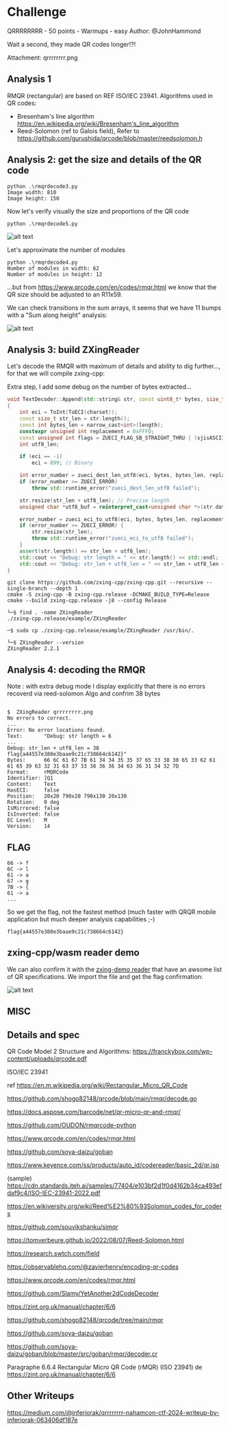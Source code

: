 
# Challenge

QRRRRRRRR - 50 points - Warmups - easy
Author: @JohnHammond

Wait a second, they made QR codes longer!?!

Attachment: qrrrrrrrr.png

## Analysis 1

RMQR (rectangular) are based on REF ISO/IEC 23941.
Algorithms used in QR codes:
* Bresenham's line algorithm <https://en.wikipedia.org/wiki/Bresenham's_line_algorithm>
* Reed-Solomon (ref to Galois field), Refer to <https://github.com/gurushida/qrcode/blob/master/reedsolomon.h>

## Analysis 2: get the size and details of the QR code

```
python .\rmqrdecode3.py
Image width: 810
Image height: 150
```

Now let's verify visually the size and proportions of the QR code

```
python .\rmqrdecode5.py
```

![alt text](rmqrdecode5.png)


Let's approximate the number of modules 
```
python .\rmqrdecode4.py
Number of modules in width: 62
Number of modules in height: 12
```
...but from https://www.qrcode.com/en/codes/rmqr.html we know that the QR size should be adjusted to an R11x59.

We can check transitions in the sum arrays, it seems that we have 11 bumps with a "Sum along height" analysis:

![alt text](rmqrdecode6.png)

## Analysis 3: build ZXingReader

Let's decode the RMQR with maximum of details and ability to dig further..., for that we will compile zxing-cpp:




Extra step, I add some debug on the number of bytes extracted...
```cpp
void TextDecoder::Append(std::string& str, const uint8_t* bytes, size_t length, CharacterSet charset, bool sjisASCII)
{
	int eci = ToInt(ToECI(charset));
	const size_t str_len = str.length();
	const int bytes_len = narrow_cast<int>(length);
	constexpr unsigned int replacement = 0xFFFD;
	const unsigned int flags = ZUECI_FLAG_SB_STRAIGHT_THRU | (sjisASCII ? ZUECI_FLAG_SJIS_STRAIGHT_THRU : 0);
	int utf8_len;

	if (eci == -1)
		eci = 899; // Binary

	int error_number = zueci_dest_len_utf8(eci, bytes, bytes_len, replacement, flags, &utf8_len);
	if (error_number >= ZUECI_ERROR)
		throw std::runtime_error("zueci_dest_len_utf8 failed");

	str.resize(str_len + utf8_len); // Precise length
	unsigned char *utf8_buf = reinterpret_cast<unsigned char *>(str.data()) + str_len;

	error_number = zueci_eci_to_utf8(eci, bytes, bytes_len, replacement, flags, utf8_buf, &utf8_len);
	if (error_number >= ZUECI_ERROR) {
		str.resize(str_len);
		throw std::runtime_error("zueci_eci_to_utf8 failed");
	}
	assert(str.length() == str_len + utf8_len);
	std::cout << "Debug: str length = " << str.length() << std::endl;
	std::cout << "Debug: str_len + utf8_len = " << str_len + utf8_len << std::endl;
}
```

```
git clone https://github.com/zxing-cpp/zxing-cpp.git --recursive --single-branch --depth 1
cmake -S zxing-cpp -B zxing-cpp.release -DCMAKE_BUILD_TYPE=Release
cmake --build zxing-cpp.release -j8 --config Release

└─$ find . -name ZXingReader
./zxing-cpp.release/example/ZXingReader

─$ sudo cp ./zxing-cpp.release/example/ZXingReader /usr/bin/.

└─$ ZXingReader --version
ZXingReader 2.2.1
```

## Analysis 4: decoding the RMQR

Note : with extra debug mode I display explicitly that there is no errors recoverd via reed-solomon Algo and confrim 38 bytes 
```

$  ZXingReader qrrrrrrrr.png
No errors to correct.
...
Error: No error locations found.
Text:       "Debug: str length = 6
...
Debug: str_len + utf8_len = 38
flag{a44557e380e3baae9c21c738664c6142}"
Bytes:      66 6C 61 67 7B 61 34 34 35 35 37 65 33 38 30 65 33 62 61 61 65 39 63 32 31 63 37 33 38 36 36 34 63 36 31 34 32 7D
Format:     rMQRCode
Identifier: ]Q1
Content:    Text
HasECI:     false
Position:   20x20 790x20 790x130 20x130
Rotation:   0 deg
IsMirrored: false
IsInverted: false
EC Level:   M
Version:    14
```


## FLAG

```
66 -> f
6C -> l
61 -> a
67 -> g
7B -> {
61 -> a
...
```

So we get the flag, not the fastest method (much faster with QRQR mobile application but much deeper analysis capabilities ;-)
```
flag{a44557e380e3baae9c21c738664c6142}
```

## zxing-cpp/wasm reader demo

We can also confirm it with the [zxing-demo reader](https://zxing-cpp.github.io/zxing-cpp/demo_reader.html) that have an awsome list of QR specifications.
We import the file and get the flag confirmation:

![alt text](zxing-cpp-wasm-reader.png)



## MISC

## Details and spec

QR Code Model 2 Structure and Algorithms: <https://franckybox.com/wp-content/uploads/qrcode.pdf>

ISO/IEC 23941

ref <https://en.m.wikipedia.org/wiki/Rectangular_Micro_QR_Code>

<https://github.com/shogo82148/qrcode/blob/main/rmqr/decode.go>

<https://docs.aspose.com/barcode/net/qr-micro-qr-and-rmqr/>

<https://github.com/OUDON/rmqrcode-python>

<https://www.qrcode.com/en/codes/rmqr.html>

<https://github.com/soya-daizu/goban>

<https://www.keyence.com/ss/products/auto_id/codereader/basic_2d/qr.jsp>

(sample) <https://cdn.standards.iteh.ai/samples/77404/e103bf2d1f0d4162b34ca493efdaf9c4/ISO-IEC-23941-2022.pdf>


<https://en.wikiversity.org/wiki/Reed%E2%80%93Solomon_codes_for_coders>

<https://github.com/souvikshanku/simqr>

<https://tomverbeure.github.io/2022/08/07/Reed-Solomon.html>

<https://research.swtch.com/field>

<https://observablehq.com/@zavierhenry/encoding-qr-codes>

<https://www.qrcode.com/en/codes/rmqr.html>

<https://github.com/Slamy/YetAnother2dCodeDecoder>

<https://zint.org.uk/manual/chapter/6/6>

<https://github.com/shogo82148/qrcode/tree/main/rmqr>

<https://github.com/soya-daizu/goban>

<https://github.com/soya-daizu/goban/blob/master/src/goban/rmqr/decoder.cr>

Paragraphe 6.6.4 Rectangular Micro QR Code (rMQR) (ISO 23941)  de <https://zint.org.uk/manual/chapter/6/6>

## Other Writeups

<https://medium.com/@inferiorak/qrrrrrrrr-nahamcon-ctf-2024-writeup-by-inferiorak-063406df187e>
